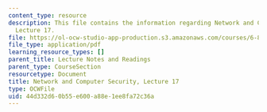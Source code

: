 ```yaml
---
content_type: resource
description: This file contains the information regarding Network and Computer Security,
  Lecture 17.
file: https://ol-ocw-studio-app-production.s3.amazonaws.com/courses/6-857-network-and-computer-security-spring-2014/44d332d60b55e600a88e1ee8fa72c36a_MIT6_857S14_Lec17.pdf
file_type: application/pdf
learning_resource_types: []
parent_title: Lecture Notes and Readings
parent_type: CourseSection
resourcetype: Document
title: Network and Computer Security, Lecture 17
type: OCWFile
uid: 44d332d6-0b55-e600-a88e-1ee8fa72c36a
---
```

